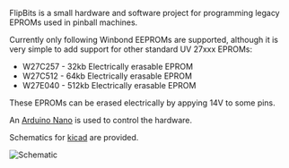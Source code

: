 FlipBits is a small hardware and software project for programming legacy EPROMs used in pinball machines.

Currently only following Winbond EEPROMs are supported, although it is very simple to add support for other standard UV 27xxx EPROMs:
* W27C257 - 32kb Electrically erasable EPROM
* W27C512 - 64kb Electrically erasable EPROM
* W27E040 - 512kb Electrically erasable EPROM

These EPROMs can be erased electrically by appying 14V to some pins.

An [Arduino Nano](https://store.arduino.cc/arduino-nano) is used to control the hardware.

Schematics for [kicad](http://kicad-pcb.org/) are provided.

![Schematic](https://raw.githubusercontent.com/smyp/flipbits/master/flipbits_nano_board/flipbits_nano_board.svg "Arduino Nano Schematic")
